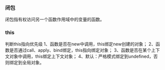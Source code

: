 ### 闭包

闭包指有权访问另一个函数作用域中的变量的函数。

### this

判断this指向优先级
1、函数是否在new中调用，this绑定new创建的对象；
2、函数是否通过call、apply、bind绑定，this指向绑定对象；
3、函数是否在某个上下文对象中调用，this绑定上下文对象；
4、默认：严格模式绑定到undefined，否则绑定到全局对象。